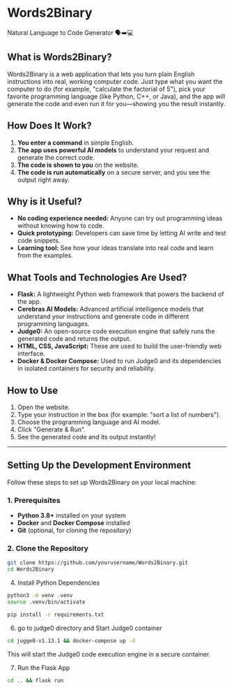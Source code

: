 # Words2Binary
Natural Language to Code Generator 🗣️➡️💻

## What is Words2Binary?

Words2Binary is a web application that lets you turn plain English instructions into real, working computer code. Just type what you want the computer to do (for example, "calculate the factorial of 5"), pick your favorite programming language (like Python, C++, or Java), and the app will generate the code and even run it for you—showing you the result instantly.

## How Does It Work?

1. **You enter a command** in simple English.
2. **The app uses powerful AI models** to understand your request and generate the correct code.
3. **The code is shown to you** on the website.
4. **The code is run automatically** on a secure server, and you see the output right away.

## Why is it Useful?

- **No coding experience needed:** Anyone can try out programming ideas without knowing how to code.
- **Quick prototyping:** Developers can save time by letting AI write and test code snippets.
- **Learning tool:** See how your ideas translate into real code and learn from the examples.

## What Tools and Technologies Are Used?

- **Flask:** A lightweight Python web framework that powers the backend of the app.
- **Cerebras AI Models:** Advanced artificial intelligence models that understand your instructions and generate code in different programming languages.
- **Judge0:** An open-source code execution engine that safely runs the generated code and returns the output.
- **HTML, CSS, JavaScript:** These are used to build the user-friendly web interface.
- **Docker & Docker Compose:** Used to run Judge0 and its dependencies in isolated containers for security and reliability.


## How to Use

1. Open the website.
2. Type your instruction in the box (for example: "sort a list of numbers").
3. Choose the programming language and AI model.
4. Click "Generate & Run".
5. See the generated code and its output instantly!

---


## Setting Up the Development Environment

Follow these steps to set up Words2Binary on your local machine:

### 1. Prerequisites

- **Python 3.8+** installed on your system
- **Docker** and **Docker Compose** installed
- **Git** (optional, for cloning the repository)

### 2. Clone the Repository

```bash
git clone https://github.com/yourusername/Words2Binary.git
cd Words2Binary
```

4. Install Python Dependencies
```bash
python3 -m venv .venv
source .venv/bin/activate
```
```bash
pip install -r requirements.txt
```
6. go to judge0 directory and Start Judge0 container
```bash
cd jugge0-v1.13.1 && docker-compose up -d
```

This will start the Judge0 code execution engine in a secure container.

7. Run the Flask App
```bash
cd .. && flask run
```